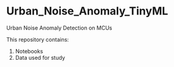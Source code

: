 # Urban_Noise_Anomaly_TinyML
Urban Noise Anomaly Detection on MCUs

This repository contains:

1. Notebooks
2. Data used for study
